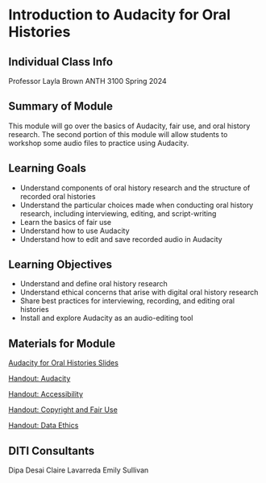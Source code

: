 <?xml version="1.0" encoding="UTF-8"?>
<h1>Introduction to Audacity for Oral Histories</h1>

<h2>Individual Class Info</h2>

Professor Layla Brown
ANTH 3100
Spring 2024

<h2>Summary of Module</h2>

This module will go over the basics of Audacity, fair use, and oral history research. The second portion of this module will allow students to workshop some audio files to practice using Audacity.

<h2>Learning Goals</h2>

* Understand components of oral history research and the structure of recorded oral histories
* Understand the particular choices made when conducting oral history research, including interviewing, editing, and script-writing
* Learn the basics of fair use
* Understand how to use Audacity
* Understand how to edit and save recorded audio in Audacity

<h2>Learning Objectives</h2>

* Understand and define oral history research
* Understand ethical concerns that arise with digital oral history research
* Share best practices for interviewing, recording, and editing oral histories
* Install and explore Audacity as an audio-editing tool

<h2>Materials for Module</h2>

[Audacity for Oral Histories Slides](https://github.com/NULabNortheastern/digitalassignmentshowcase/blob/main/audio-editing_podcasting/sp24-brown-anth3100-audacity/SP24-Brown-ANTH3100-AudacityOralHistories.pdf)

[Handout: Audacity](https://github.com/NULabNortheastern/digitalassignmentshowcase/blob/master/handouts/audio-editing_podcasting/Handout-Audacity.pdf)

[Handout: Accessibility](https://github.com/NULabNortheastern/digitalassignmentshowcase/blob/main/Handout_%20Accessibility%20in%20Digital%20Content.pdf)

[Handout: Copyright and Fair Use](https://github.com/NULabNortheastern/digitalassignmentshowcase/blob/master/handouts/Copyright-Fair-Use.pdf)

[Handout: Data Ethics](https://github.com/NULabNortheastern/digitalassignmentshowcase/blob/main/handouts/data-ethics/Handout-Data_Ethics.pdf)

<h2>DITI Consultants</h2>

Dipa Desai
Claire Lavarreda
Emily Sullivan

